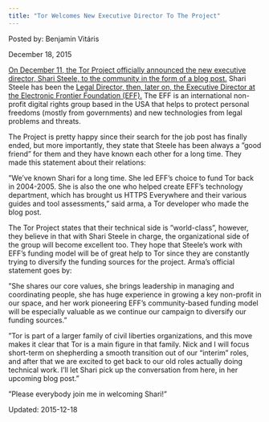 ```yaml
---
title: "Tor Welcomes New Executive Director To The Project"
---
```


Posted by: Benjamin Vitáris 

<span>December 18, 2015</span>

<p><a href="https://blog.torproject.org/blog/announcing-shari-steele-our-new-executive-director">On December 11, the Tor Project officially announced the new executive director, Shari Steele, to the community in the form of a blog post.</a> Shari Steele has been the <a href="https://www.eff.org/deeplinks/2015/04/shari-steele-legacy-digital-rights">Legal Director, then, later on, the Executive Director at the Electronic Frontier Foundation (EFF).</a> The EFF is an international non-profit digital rights group based in the USA that helps to protect personal freedoms (mostly from governments) and new technologies from legal problems and threats.</p>
<p>The Project is pretty happy since their search for the job post has finally ended, but more importantly, they state that Steele has been always a ”good friend” for them and they have known each other for a long time. They made this statement about their relations:</p>
<p>”We&#8217;ve known Shari for a long time. She led EFF&#8217;s choice to fund Tor back in 2004-2005. She is also the one who helped create EFF&#8217;s technology department, which has brought us HTTPS Everywhere and their various guides and tool assessments,” said arma, a Tor developer who made the blog post.</p>
<p>The Tor Project states that their technical side is ”world-class”, however, they believe in that with Shari Steele in charge, the organizational side of the group will become excellent too. They hope that Steele’s work with EFF’s funding model will be of great help to Tor since they are constantly trying to diversify the funding sources for the project. Arma’s official statement goes by:</p>
<p>”She shares our core values, she brings leadership in managing and coordinating people, she has huge experience in growing a key non-profit in our space, and her work pioneering EFF&#8217;s community-based funding model will be especially valuable as we continue our campaign to diversify our funding sources.”</p>
<p>”Tor is part of a larger family of civil liberties organizations, and this move makes it clear that Tor is a main figure in that family. Nick and I will focus short-term on shepherding a smooth transition out of our &#8220;interim&#8221; roles, and after that we are excited to get back to our old roles actually doing technical work. I&#8217;ll let Shari pick up the conversation from here, in her upcoming blog post.”</p>
<p>”Please everybody join me in welcoming Shari!”</p>

Updated: 2015-12-18

